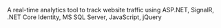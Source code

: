 A real-time analytics tool to track website traffic using ASP.NET, SignalR, .NET Core Identity, MS SQL Server, JavaScript, jQuery
